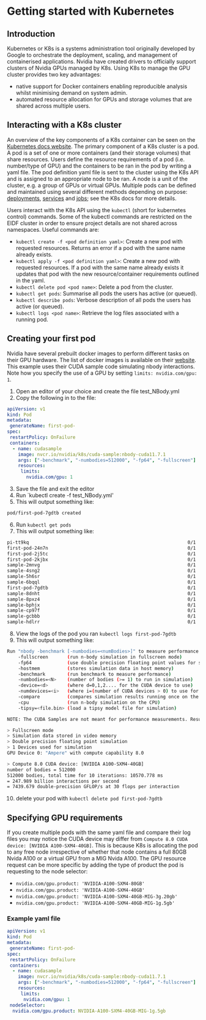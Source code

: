 # Getting started with Kubernetes

## Introduction

Kubernetes or K8s is a systems administration tool originally developed by Google to orchestrate the deployment, scaling, and management of containerised applications.
Nvidia have created drivers to officially support clusters of Nvidia GPUs managed by K8s.
Using K8s to manage the GPU cluster provides two key advantages:

- native support for Docker containers enabling reproducible analysis whilst minimising demand on system admin.
- automated resource allocation for GPUs and storage volumes that are shared across multiple users.

## Interacting with a K8s cluster

An overview of the key components of a K8s container can be seen on the [Kubernetes docs website](https://kubernetes.io/docs/concepts/overview/components/).
The primary component of a K8s cluster is a pod.
A pod is a set of one or more containers (and their storage volumes) that share resources.
Users define the resource requirements of a pod (i.e. number/type of GPU) and the containers to be ran in the pod by writing a yaml file.
The pod definition yaml file is sent to the cluster using the K8s API and is assigned to an appropriate node to be ran.
A node is a unit of the cluster, e.g. a group of GPUs or virtual GPUs.
Multiple pods can be defined and maintained using several different methods depending on purpose: [deployments](https://kubernetes.io/docs/concepts/workloads/controllers/deployment/), [services](https://kubernetes.io/docs/concepts/services-networking/service/) and [jobs](https://kubernetes.io/docs/concepts/workloads/controllers/job/); see the K8s docs for more details.

Users interact with the K8s API using the `kubectl` (short for kubernetes control) commands.
Some of the kubectl commands are restricted on the EIDF cluster in order to ensure project details are not shared across namespaces.
Useful commands are:

- `kubectl create -f <pod definition yaml>`: Create a new pod with requested resources. Returns an error if a pod with the same name already exists.
- `kubectl apply -f <pod definition yaml>`: Create a new pod with requested resources. If a pod with the same name already exists it updates that pod with the new resource/container requirements outlined in the yaml.
- `kubectl delete pod <pod name>`: Delete a pod from the cluster.
- `kubectl get pods`: Summarise all pods the users has active (or queued).
- `kubectl describe pods`: Verbose description of all pods the users has active (or queued).
- `kubectl logs <pod name>`: Retrieve the log files associated with a running pod.

## Creating your first pod

Nvidia have several prebuilt docker images to perform different tasks on their GPU hardware.
The list of docker images is available on their [website](https://catalog.ngc.nvidia.com/orgs/nvidia/teams/k8s/containers/cuda-sample/tags).
This example uses their CUDA sample code simulating nbody interactions.
Note how you specify the use of a GPU by setting `limits: nvidia.com/gpu: 1`.

1. Open an editor of your choice and create the file test_NBody.yml
2. Copy the following in to the file:

``` yaml
apiVersion: v1
kind: Pod
metadata:
 generateName: first-pod-
spec:
 restartPolicy: OnFailure
 containers:
  - name: cudasample
    image: nvcr.io/nvidia/k8s/cuda-sample:nbody-cuda11.7.1
    args: ["-benchmark", "-numbodies=512000", "-fp64", "-fullscreen"]
    resources:
     limits:
       nvidia.com/gpu: 1
```

3. Save the file and exit the editor
4. Run `kubectl create -f test_NBody.yml'
5. This will output something like:

``` bash
pod/first-pod-7gdtb created
```

6. Run `kubectl get pods`
7. This will output something like:

``` bash
pi-tt9kq                                                          0/1     Completed   0              24h
first-pod-24n7n                                                   0/1     Completed   0              24h
first-pod-2j5tc                                                   0/1     Completed   0              24h
first-pod-2kjbx                                                   0/1     Completed   0              24h
sample-2mnvg                                                      0/1     Completed   0              24h
sample-4sng2                                                      0/1     Completed   0              24h
sample-5h6sr                                                      0/1     Completed   0              24h
sample-6bqql                                                      0/1     Completed   0              24h
first-pod-7gdtb                                                   0/1     Completed   0              39s
sample-8dnht                                                      0/1     Completed   0              24h
sample-8pxz4                                                      0/1     Completed   0              24h
sample-bphjx                                                      0/1     Completed   0              24h
sample-cp97f                                                      0/1     Completed   0              24h
sample-gcbbb                                                      0/1     Completed   0              24h
sample-hdlrr                                                      0/1     Completed   0              24h
```

8. View the logs of the pod you ran `kubectl logs first-pod-7gdtb`
9. This will output something like:

``` bash
Run "nbody -benchmark [-numbodies=<numBodies>]" to measure performance.
    -fullscreen       (run n-body simulation in fullscreen mode)
    -fp64             (use double precision floating point values for simulation)
    -hostmem          (stores simulation data in host memory)
    -benchmark        (run benchmark to measure performance)
    -numbodies=<N>    (number of bodies (>= 1) to run in simulation)
    -device=<d>       (where d=0,1,2.... for the CUDA device to use)
    -numdevices=<i>   (where i=(number of CUDA devices > 0) to use for simulation)
    -compare          (compares simulation results running once on the default GPU and once on the CPU)
    -cpu              (run n-body simulation on the CPU)
    -tipsy=<file.bin> (load a tipsy model file for simulation)

NOTE: The CUDA Samples are not meant for performance measurements. Results may vary when GPU Boost is enabled.

> Fullscreen mode
> Simulation data stored in video memory
> Double precision floating point simulation
> 1 Devices used for simulation
GPU Device 0: "Ampere" with compute capability 8.0

> Compute 8.0 CUDA device: [NVIDIA A100-SXM4-40GB]
number of bodies = 512000
512000 bodies, total time for 10 iterations: 10570.778 ms
= 247.989 billion interactions per second
= 7439.679 double-precision GFLOP/s at 30 flops per interaction
```

10. delete your pod with `kubectl delete pod first-pod-7gdtb`

## Specifying GPU requirements

If you create multiple pods with the same yaml file and compare their log files you may notice the CUDA device may differ from `Compute 8.0 CUDA device: [NVIDIA A100-SXM4-40GB]`.
This is because K8s is allocating the pod to any free node irrespective of whether that node contains a full 80GB Nvida A100 or a virtual GPU from a MIG Nvida A100.
The GPU resource request can be more specific by adding the type of product the pod is requesting to the node selector:

- `nvidia.com/gpu.product: 'NVIDIA-A100-SXM4-80GB'`
- `nvidia.com/gpu.product: 'NVIDIA-A100-SXM4-40GB'`
- `nvidia.com/gpu.product: 'NVIDIA-A100-SXM4-40GB-MIG-3g.20gb'`
- `nvidia.com/gpu.product: 'NVIDIA-A100-SXM4-40GB-MIG-1g.5gb'`

### Example yaml file

``` yaml
apiVersion: v1
kind: Pod
metadata:
 generateName: first-pod-
spec:
 restartPolicy: OnFailure
 containers:
  - name: cudasample
    image: nvcr.io/nvidia/k8s/cuda-sample:nbody-cuda11.7.1
    args: ["-benchmark", "-numbodies=512000", "-fp64", "-fullscreen"]
    resources:
     limits:
      nvidia.com/gpu: 1
 nodeSelector:
  nvidia.com/gpu.product: NVIDIA-A100-SXM4-40GB-MIG-1g.5gb
```
